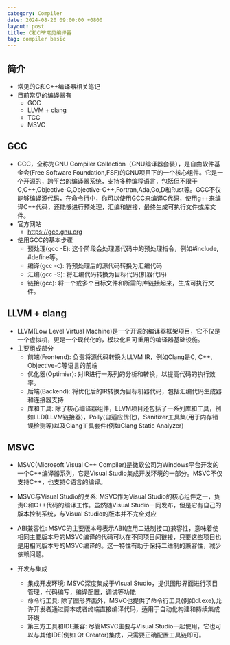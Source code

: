 ```yaml
---
category: Compiler
date: 2024-08-20 09:00:00 +0800
layout: post
title: C和CPP常见编译器
tag: compiler basic
---
```

## 简介

+ 常见的C和C++编译器相关笔记
+ 目前常见的编译器有
  + GCC
  + LLVM + clang
  + TCC
  + MSVC

## GCC

+ GCC，全称为GNU Compiler Collection（GNU编译器套装），是自由软件基金会(Free Software Foundation,FSF)的GNU项目下的一个核心组件。它是一个开源的，跨平台的编译器系统，支持多种编程语言，包括但不限于C,C++,Objective-C,Objective-C++,Fortran,Ada,Go,D和Rust等。GCC不仅能够编译源代码，在命令行中，你可以使用GCC来编译C代码，使用g++来编译C++代码，还能够进行预处理，汇编和链接，最终生成可执行文件或库文件。
+ 官方网站
  + https://gcc.gnu.org
+ 使用GCC的基本步骤
  + 预处理(gcc -E): 这个阶段会处理源代码中的预处理指令，例如#include, #define等。
  + 编译(gcc -c): 将预处理后的源代码转换为汇编代码
  + 汇编(gcc -S): 将汇编代码转换为目标代码(机器代码)
  + 链接(gcc): 将一个或多个目标文件和所需的库链接起来，生成可执行文件。

## LLVM + clang

+ LLVM(Low Level Virtual Machine)是一个开源的编译器框架项目，它不仅是一个虚拟机，更是一个现代化的，模块化且可重用的编译器基础设施。
+ 主要组成部分
  + 前端(Frontend): 负责将源代码转换为LLVM IR，例如Clang是C, C++, Objective-C等语言的前端
  + 优化器(Optimier): 对IR进行一系列的分析和转换，以提高代码的执行效率。
  + 后端(Backend): 将优化后的IR转换为目标机器代码，包括汇编代码生成器和连接器支持
  + 库和工具: 除了核心编译器组件，LLVM项目还包括了一系列库和工具，例如LLD(LLVM链接器)，Polly(自适应优化)，Sanitizer工具集(用于内存错误检测等)以及Clang工具套件(例如Clang Static Analyzer)

## MSVC

+ MSVC(Microsoft Visual C++ Compiler)是微软公司为Windows平台开发的一个C++编译器系列，它是Visual Studio集成开发环境的一部分。MSVC不仅支持C++，也支持C语言的编译。
+ MSVC与Visual Studio的关系: MSVC作为Visual Studio的核心组件之一，负责C和C++代码的编译工作。虽然随Visual Studio一同发布，但是它有自己的版本控制系统，与Visual Studio的版本并不完全对应
+ ABI兼容性: MSVC的主要版本号表示ABI(应用二进制接口)兼容性，意味着使相同主要版本号的MSVC编译的代码可以在不同项目间链接，只要这些项目也是用相同版本号的MSVC编译的。这一特性有助于保持二进制的兼容性，减少依赖问题。

+ 开发与集成
  + 集成开发环境: MSVC深度集成于Visual Studio，提供图形界面进行项目管理，代码编写，编译配置，调试等功能
  + 命令行工具: 除了图形界面外，MSVC也提供了命令行工具(例如cl.exe),允许开发者通过脚本或者终端直接编译代码，适用于自动化构建和持续集成环境
  + 第三方工具和IDE兼容: 尽管MSVC主要与Visual Studio一起使用，它也可以与其他IDE(例如 Qt Creator)集成，只需要正确配置工具链即可。